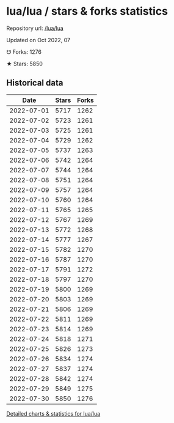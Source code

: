 # lua/lua / stars & forks statistics

Repository url: [/lua/lua](https://github.com/lua/lua)

Updated on Oct 2022, 07

☋ Forks: 1276

★ Stars: 5850

## Historical data
| Date | Stars | Forks |
|------|-------|-------|
| 2022-07-01 | 5717 | 1262 | 
| 2022-07-02 | 5723 | 1261 | 
| 2022-07-03 | 5725 | 1261 | 
| 2022-07-04 | 5729 | 1262 | 
| 2022-07-05 | 5737 | 1263 | 
| 2022-07-06 | 5742 | 1264 | 
| 2022-07-07 | 5744 | 1264 | 
| 2022-07-08 | 5751 | 1264 | 
| 2022-07-09 | 5757 | 1264 | 
| 2022-07-10 | 5760 | 1264 | 
| 2022-07-11 | 5765 | 1265 | 
| 2022-07-12 | 5767 | 1269 | 
| 2022-07-13 | 5772 | 1268 | 
| 2022-07-14 | 5777 | 1267 | 
| 2022-07-15 | 5782 | 1270 | 
| 2022-07-16 | 5787 | 1270 | 
| 2022-07-17 | 5791 | 1272 | 
| 2022-07-18 | 5797 | 1270 | 
| 2022-07-19 | 5800 | 1269 | 
| 2022-07-20 | 5803 | 1269 | 
| 2022-07-21 | 5806 | 1269 | 
| 2022-07-22 | 5811 | 1269 | 
| 2022-07-23 | 5814 | 1269 | 
| 2022-07-24 | 5818 | 1271 | 
| 2022-07-25 | 5826 | 1273 | 
| 2022-07-26 | 5834 | 1274 | 
| 2022-07-27 | 5837 | 1274 | 
| 2022-07-28 | 5842 | 1274 | 
| 2022-07-29 | 5849 | 1275 | 
| 2022-07-30 | 5850 | 1276 | 


[Detailed charts & statistics for lua/lua](https://reviewgithub.com/rep/lua/lua)

